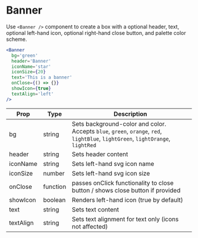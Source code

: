 
# Banner

Use `<Banner />` component to create a box with a optional header, text, optional left-hand icon, optional right-hand close button, and palette color scheme.

```.jsx
<Banner
  bg='green'
  header='Banner'
  iconName='star'
  iconSize={20}
  text='This is a banner'
  onClose={() => {}}
  showIcon={true}
  textAlign='left'
/>
```

Prop | Type | Description
---|---|---
bg | string | Sets background-color and color. Accepts `blue`, `green`, `orange`, `red`, `lightBlue`, `lightGreen`, `lightOrange`, `lightRed`
header | string | Sets header content
iconName | string | Sets left-hand svg icon name
iconSize | number | Sets left-hand svg icon size
onClose | function | passes onClick functionality to close button / shows close button if provided
showIcon | boolean | Renders left-hand icon (true by default)
text | string | Sets text content
textAlign | string | Sets text alignment for text only (icons not affected)
